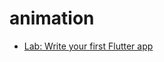# animation



- [Lab: Write your first Flutter app](https://docs.flutter.dev/get-started/codelab)




